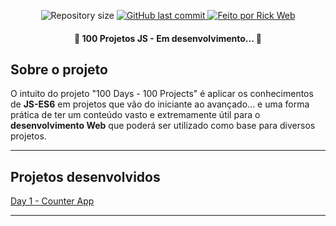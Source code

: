 <p align="center">
  <img alt="Repository size" src="https://img.shields.io/github/repo-size/rickweb3/awax">
  <a href="https://github.com/rickweb3/awax/commits/master">
    <img alt="GitHub last commit" src="https://img.shields.io/github/last-commit/rickweb3/awax">
  </a>
  <a href="">
    <img alt="Feito por Rick Web" src="https://img.shields.io/badge/desenvolvido%20por-RickWeb-%237519C1">
  </a>
</p>



<h4 align="center"> 
	🚧 100 Projetos JS - Em desenvolvimento... 🚧
</h4>



## Sobre o projeto

O intuito do projeto "100 Days - 100 Projects" é aplicar os conhecimentos de **JS-ES6** em projetos que vão do iniciante ao avançado... e uma forma prática de ter um conteúdo vasto e extremamente útil para o **desenvolvimento Web** que poderá ser utilizado como base para diversos projetos.

---


## Projetos desenvolvidos

[Day 1 - Counter App](https://github.com/rickweb3/100days-100projects-javascript/tree/main/Projects%20Javascript/Day%201%20-%20Counter%20App)

---
